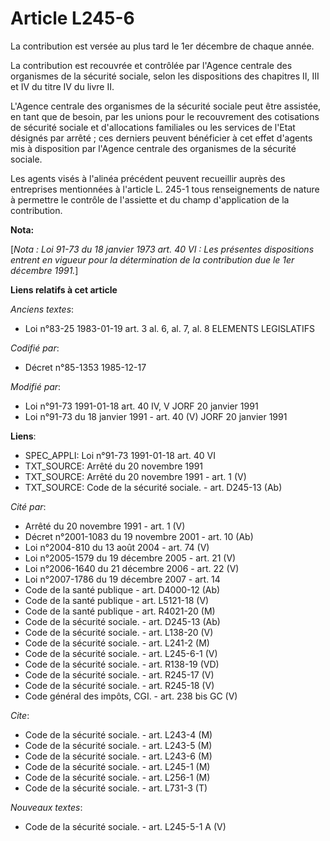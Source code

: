 # Article L245-6

La contribution est versée au plus tard le 1er décembre de chaque année. 

La contribution est recouvrée et contrôlée par l'Agence centrale des organismes de la sécurité sociale, selon les
dispositions des chapitres II, III et IV du titre IV du livre II. 

L'Agence centrale des organismes de la sécurité sociale peut être assistée, en tant que de besoin, par les unions pour le
recouvrement des cotisations de sécurité sociale et d'allocations familiales ou les services de l'Etat désignés par arrêté ;
ces derniers peuvent bénéficier à cet effet d'agents mis à disposition par l'Agence centrale des organismes de la sécurité
sociale. 

Les agents visés à l'alinéa précédent peuvent recueillir auprès des entreprises      mentionnées à l'article L. 245-1 tous
renseignements de nature à permettre le contrôle de l'assiette et du champ d'application de la contribution.

**Nota:**

[*Nota : Loi 91-73 du 18 janvier 1973 art. 40 VI : Les présentes dispositions entrent en vigueur pour la détermination de la
contribution due le 1er décembre 1991.*]

**Liens relatifs à cet article**

_Anciens textes_:

  - Loi n°83-25 1983-01-19 art. 3 al. 6, al. 7, al. 8 ELEMENTS LEGISLATIFS

_Codifié par_:

  - Décret n°85-1353 1985-12-17

_Modifié par_:

  - Loi n°91-73 1991-01-18 art. 40 IV, V JORF 20 janvier 1991
  - Loi n°91-73 du 18 janvier 1991 - art. 40 (V) JORF 20 janvier 1991

**Liens**:

  - SPEC_APPLI: Loi n°91-73 1991-01-18 art. 40 VI
  - TXT_SOURCE: Arrêté du 20 novembre 1991
  - TXT_SOURCE: Arrêté du 20 novembre 1991 - art. 1 (V)
  - TXT_SOURCE: Code de la sécurité sociale. - art. D245-13 (Ab)

_Cité par_:

  - Arrêté du 20 novembre 1991 - art. 1 (V)
  - Décret n°2001-1083 du 19 novembre 2001 - art. 10 (Ab)
  - Loi n°2004-810 du 13 août 2004 - art. 74 (V)
  - Loi n°2005-1579 du 19 décembre 2005 - art. 21 (V)
  - Loi n°2006-1640 du 21 décembre 2006 - art. 22 (V)
  - Loi n°2007-1786 du 19 décembre 2007 - art. 14
  - Code de la santé publique - art. D4000-12 (Ab)
  - Code de la santé publique - art. L5121-18 (V)
  - Code de la santé publique - art. R4021-20 (M)
  - Code de la sécurité sociale. - art. D245-13 (Ab)
  - Code de la sécurité sociale. - art. L138-20 (V)
  - Code de la sécurité sociale. - art. L241-2 (M)
  - Code de la sécurité sociale. - art. L245-6-1 (V)
  - Code de la sécurité sociale. - art. R138-19 (VD)
  - Code de la sécurité sociale. - art. R245-17 (V)
  - Code de la sécurité sociale. - art. R245-18 (V)
  - Code général des impôts, CGI. - art. 238 bis GC (V)

_Cite_:

  - Code de la sécurité sociale. - art. L243-4 (M)
  - Code de la sécurité sociale. - art. L243-5 (M)
  - Code de la sécurité sociale. - art. L243-6 (M)
  - Code de la sécurité sociale. - art. L245-1 (M)
  - Code de la sécurité sociale. - art. L256-1 (M)
  - Code de la sécurité sociale. - art. L731-3 (T)

_Nouveaux textes_:

  - Code de la sécurité sociale. - art. L245-5-1 A (V)
